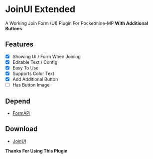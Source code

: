 # JoinUI Extended
A Working Join Form (UI) Plugin For Pocketmine-MP **With Additional Buttons**

## Features
- [x] Showing UI / Form When Joining
- [x] Editable Text / Config
- [x] Easy To Use
- [x] Supports Color Text
- [x] Add Additional Button
- [ ] Has Button Image

## Depend
- [FormAPI](https://poggit.pmmp.io/p/FormAPI)

## Download
- [JoinUI](https://poggit.pmmp.io/ci/brokiem/JoinUI/JoinUI)

**Thanks For Using This Plugin**
